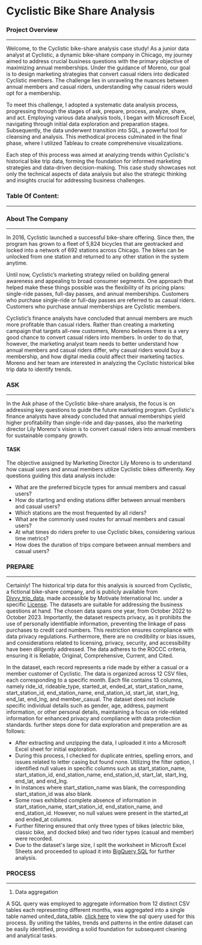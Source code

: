 # Cyclistic Bike Share Analysis

### Project Overview
---

Welcome, to the Cyclistic bike-share analysis case study! As a junior data analyst at Cyclistic, a dynamic bike-share company in Chicago, my journey aimed to address crucial business questions with the primary objective of maximizing annual memberships. Under the guidance of Moreno, our goal is to design marketing strategies that convert casual riders into dedicated Cyclistic members. The challenge lies in unraveling the nuances between annual members and casual riders, understanding why casual riders would opt for a membership. 

To meet this challenge, I adopted a systematic data analysis process, progressing through the stages of ask, prepare, process, analyze, share, and act. Employing various data analysis tools, I began with Microsoft Excel, navigating through initial data exploration and preparation stages. Subsequently, the data underwent transition into SQL, a powerful tool for cleansing and analysis. This methodical process culminated in the final phase, where I utilized Tableau to create comprehensive visualizations.

Each step of this process was aimed at analyzing trends within Cyclistic's historical bike trip data, forming the foundation for informed marketing strategies and data-driven decision-making. This case study showcases not only the technical aspects of data analysis but also the strategic thinking and insights crucial for addressing business challenges.

### Table Of Content:
---

### About The Company
---

In 2016, Cyclistic launched a successful bike-share offering. Since then, the program has grown to a fleet of 5,824 bicycles that are
geotracked and locked into a network of 692 stations across Chicago. The bikes can be unlocked from one station and returned to
any other station in the system anytime. 

Until now, Cyclistic’s marketing strategy relied on building general awareness and appealing to broad consumer segments. One approach that helped make these things possible was the flexibility of its pricing plans: single-ride passes, full-day passes, and annual memberships. Customers who purchase single-ride or full-day passes are referred to as casual riders. Customers who purchase annual memberships are Cyclistic members.

Cyclistic’s finance analysts have concluded that annual members are much more profitable than casual riders. Rather than creating a marketing campaign that targets all-new customers, Moreno believes there is a very good chance to convert casual riders into members. In order to do that, however, the marketing analyst team needs to better understand how annual members and casual riders differ, why casual riders would buy a membership, and how digital media could affect their marketing tactics. Moreno and her team are interested in
analyzing the Cyclistic historical bike trip data to identify trends.

### ASK
---
In the Ask phase of the Cyclistic bike-share analysis, the focus is on addressing key questions to guide the future marketing program. Cyclistic's finance analysts have already concluded that annual memberships yield higher profitability than single-ride and day-passes, also the marketing director Lily Moreno's vision is to convert casual riders into annual members for sustainable company growth.

#### TASK 
The objective assigned by Marketing Director Lily Moreno is to understand how casual users and annual members utilize Cyclistic bikes differently. Key questions guiding this data analysis include:
- What are the preferred bicycle types for annual members and casual users?
- How do starting and ending stations differ between annual members and casual users?
- Which stations are the most frequented by all riders?
- What are the commonly used routes for annual members and casual users?
- At what times do riders prefer to use Cyclistic bikes, considering various time metrics?
- How does the duration of trips compare between annual members and casual users?

### PREPARE
---
Certainly! The historical trip data for this analysis is sourced from Cyclistic, a fictional bike-share company, and is publicly available from [Divvy_trip_data](https://divvy-tripdata.s3.amazonaws.com/index.html), made accessible by Motivate International Inc. under a specific [License](https://divvybikes.com/data-license-agreement). The datasets are suitable for addressing the business questions at hand. The chosen data spans one year, from October 2022 to October 2023. Importantly, the dataset respects privacy, as it prohibits the use of personally identifiable information, preventing the linkage of pass purchases to credit card numbers. This restriction ensures compliance with data privacy regulations. Furthermore, there are no credibility or bias issues, and considerations related to licensing, privacy, security, and accessibility have been diligently addressed. The data adheres to the ROCCC criteria, ensuring it is Reliable, Original, Comprehensive, Current, and Cited.

In the dataset, each record represents a ride made by either a casual or a member customer of Cyclistic. The data is organized across 12 CSV files, each corresponding to a specific month. Each file contains 13 columns, namely ride_id, rideable_type, started_at, ended_at, start_station_name, start_station_id, end_station_name, end_station_id, start_lat, start_lng, end_lat, end_lng, and member_casual. The dataset does not include specific individual details such as gender, age, address, payment information, or other personal details, maintaining a focus on ride-related information for enhanced privacy and compliance with data protection standards. further steps done for data exploration and preperation are as follows:

- After extracting and unzipping the data, I uploaded it into a Microsoft Excel sheet for initial exploration. 
- During this process, I checked for duplicate entries, spelling errors, and issues related to letter casing but found none. Utilizing the filter option, I identified null values in specific columns such as start_station_name, start_station_id, end_station_name, end_station_id, start_lat, start_lng, end_lat, and end_lng. 
- In instances where start_station_name was blank, the corresponding start_station_id was also blank. 
- Some rows exhibited complete absence of information in start_station_name, start_station_id, end_station_name, and end_station_id. However, no null values were present in the started_at and ended_at columns.
- Further filtering ensured that only three types of bikes (electric bike, classic bike, and docked bike) and two rider types (casual and member) were recorded. 
- Due to the dataset's large size, I split the worksheet in Microsft Excel Sheets and proceeded to upload it into [BigQuery SQL](https://cloud.google.com/bigquery?utm_source=google&utm_medium=cpc&utm_campaign=na-none-all-en-dr-sitelink-all-all-trial-e-gcp-1605212&utm_content=text-ad-none-any-DEV_c-CRE_665665924750-ADGP_Hybrid+%7C+BKWS+-+MIX+%7C+Txt_BigQuery-KWID_43700077225652815-kwd-47616965283-userloc_9067609&utm_term=KW_bigquery-ST_bigquery-NET_g-&gclid=EAIaIQobChMIisiHto7JgQMVwfnICh2UmAfuEAAYASABEgJbSPD_BwE&gclsrc=aw.ds) for further analysis.

### PROCESS 
---
1. Data aggregation

A SQL query was employed to aggregate information from 12 distinct CSV tables each representing different months, was aggregated into a single table named united_data_table. [click here](https://github.com/Latikashree/Latikashree.github.io/blob/main/query%20for%20uniting%20tables.sql.) to view the sql query used for this process. By uniting the tables, trends and patterns in the entire dataset can be easily identified, providing a solid foundation for subsequent cleaning and analytical tasks.

   


















